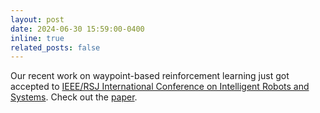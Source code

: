 ```yaml
---
layout: post
date: 2024-06-30 15:59:00-0400
inline: true
related_posts: false
---
```


Our recent work on waypoint-based reinforcement learning just got accepted to [IEEE/RSJ International Conference on Intelligent Robots and Systems](https://iros2024-abudhabi.org/). Check out the [paper](https://soheilhbn.com/assets/pdf/iros2024.pdf).